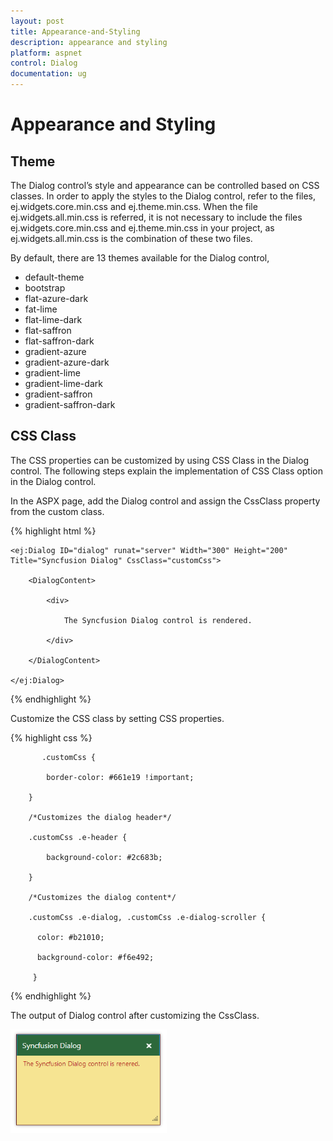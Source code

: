 ```yaml
---
layout: post
title: Appearance-and-Styling
description: appearance and styling 
platform: aspnet
control: Dialog
documentation: ug
---
```


# Appearance and Styling 

## Theme

The Dialog control’s style and appearance can be controlled based on CSS classes. In order to apply the styles to the Dialog control, refer to the files, ej.widgets.core.min.css and ej.theme.min.css. When the file ej.widgets.all.min.css is referred, it is not necessary to include the files ej.widgets.core.min.css and ej.theme.min.css in your project, as ej.widgets.all.min.css is the combination of these two files. 

By default, there are 13 themes available for the Dialog control,

* default-theme
* bootstrap
* flat-azure-dark
* fat-lime
* flat-lime-dark
* flat-saffron
* flat-saffron-dark
* gradient-azure
* gradient-azure-dark
* gradient-lime
* gradient-lime-dark
* gradient-saffron
* gradient-saffron-dark
## CSS Class


The CSS properties can be customized by using CSS Class in the Dialog control. The following steps explain the implementation of CSS Class option in the Dialog control.

In the ASPX page, add the Dialog control and assign the CssClass property from the custom class.

{% highlight html %}



    <ej:Dialog ID="dialog" runat="server" Width="300" Height="200" Title="Syncfusion Dialog" CssClass="customCss">

        <DialogContent>

            <div>

                The Syncfusion Dialog control is rendered.

            </div>

        </DialogContent>

    </ej:Dialog> 



{% endhighlight %}

Customize the CSS class by setting CSS properties. 

{% highlight css %}

           .customCss {            

            border-color: #661e19 !important;

        }

        /*Customizes the dialog header*/

        .customCss .e-header {

            background-color: #2c683b;

        }	

        /*Customizes the dialog content*/

        .customCss .e-dialog, .customCss .e-dialog-scroller {

          color: #b21010;

          background-color: #f6e492;        

         }



{% endhighlight %}



The output of Dialog control after customizing the CssClass.

![C:/Users/ApoorvahR/Desktop/13.png](Appearance-and-Styling_images/Appearance-and-Styling_img1.png) 










